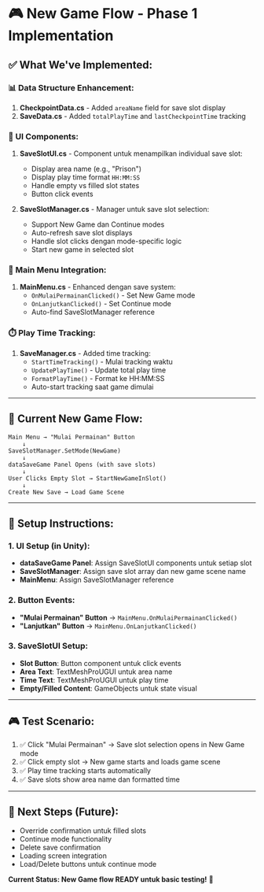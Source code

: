 # 🎮 New Game Flow - Phase 1 Implementation

## ✅ **What We've Implemented:**

### **📊 Data Structure Enhancement:**
1. **CheckpointData.cs** - Added `areaName` field for save slot display
2. **SaveData.cs** - Added `totalPlayTime` and `lastCheckpointTime` tracking

### **🎯 UI Components:**
1. **SaveSlotUI.cs** - Component untuk menampilkan individual save slot:
   - Display area name (e.g., "Prison") 
   - Display play time format `HH:MM:SS`
   - Handle empty vs filled slot states
   - Button click events

2. **SaveSlotManager.cs** - Manager untuk save slot selection:
   - Support New Game dan Continue modes
   - Auto-refresh save slot displays
   - Handle slot clicks dengan mode-specific logic
   - Start new game in selected slot

### **🔗 Main Menu Integration:**
1. **MainMenu.cs** - Enhanced dengan save system:
   - `OnMulaiPermainanClicked()` - Set New Game mode
   - `OnLanjutkanClicked()` - Set Continue mode  
   - Auto-find SaveSlotManager reference

### **⏱️ Play Time Tracking:**
1. **SaveManager.cs** - Added time tracking:
   - `StartTimeTracking()` - Mulai tracking waktu
   - `UpdatePlayTime()` - Update total play time
   - `FormatPlayTime()` - Format ke HH:MM:SS
   - Auto-start tracking saat game dimulai

---

## 🎯 **Current New Game Flow:**

```
Main Menu → "Mulai Permainan" Button 
    ↓
SaveSlotManager.SetMode(NewGame)
    ↓
dataSaveGame Panel Opens (with save slots)
    ↓
User Clicks Empty Slot → StartNewGameInSlot()
    ↓
Create New Save → Load Game Scene
```

---

## 🔧 **Setup Instructions:**

### **1. UI Setup (in Unity):**
- **dataSaveGame Panel**: Assign SaveSlotUI components untuk setiap slot
- **SaveSlotManager**: Assign save slot array dan new game scene name
- **MainMenu**: Assign SaveSlotManager reference

### **2. Button Events:**
- **"Mulai Permainan" Button** → `MainMenu.OnMulaiPermainanClicked()`
- **"Lanjutkan" Button** → `MainMenu.OnLanjutkanClicked()`

### **3. SaveSlotUI Setup:**
- **Slot Button**: Button component untuk click events
- **Area Text**: TextMeshProUGUI untuk area name
- **Time Text**: TextMeshProUGUI untuk play time  
- **Empty/Filled Content**: GameObjects untuk state visual

---

## 🎮 **Test Scenario:**
1. ✅ Click "Mulai Permainan" → Save slot selection opens in New Game mode
2. ✅ Click empty slot → New game starts and loads game scene
3. ✅ Play time tracking starts automatically
4. ✅ Save slots show area name dan formatted time

---

## 🚀 **Next Steps (Future):**
- Override confirmation untuk filled slots
- Continue mode functionality  
- Delete save confirmation
- Loading screen integration
- Load/Delete buttons untuk continue mode

**Current Status: New Game flow READY untuk basic testing!** 🎯
